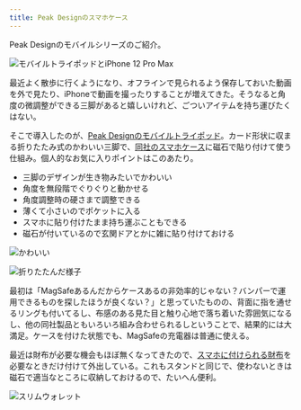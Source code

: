 ```yaml
---
title: Peak Designのスマホケース
---
```

Peak Designのモバイルシリーズのご紹介。

![](https://lh6.googleusercontent.com/H1zlsfVImiOCcUrJuWpF4-X47btyIvGUko8-H3LYhRfjMepc2j5KkhEA6GutESBpWzF1QxANFvoIsnWRp2aUf_ZsOpugN3gxtO3PIOoQIg63V9Q2Eg1UWQ0ZvIb-N4d7ux7WQtr-2WrgJkAizn3EHg "モバイルトライポッドとiPhone 12 Pro Max")

最近よく散歩に行くようになり、オフラインで見られるよう保存しておいた動画を外で見たり、iPhoneで動画を撮ったりすることが増えてきた。そうなると角度の微調整ができる三脚があると嬉しいけれど、ごついアイテムを持ち運びたくはない。

そこで導入したのが、[Peak Designのモバイルトライポッド](https://www.amazon.co.jp/dp/B09FRZPLL3)。カード形状に収まる折りたたみ式のかわいい三脚で、[同社のスマホケース](https://www.amazon.co.jp/dp/B09FP3HP7Z?)に磁石で貼り付けて使う仕組み。個人的なお気に入りポイントはこのあたり。

*   三脚のデザインが生き物みたいでかわいい
*   角度を無段階でぐりぐりと動かせる
*   角度調整時の硬さまで調整できる
*   薄くて小さいのでポケットに入る
*   スマホに貼り付けたまま持ち運ぶこともできる
*   磁石が付いているので玄関ドアとかに雑に貼り付けておける

![](https://lh5.googleusercontent.com/t1zxtEVq8jao7dRo7C2QkpQO0a6io7vW7QR8DgiqQmVZ5nSRyn8TP0Tt0P9dNH2HTnWPJNxvvJjvU8hndmyNu3-xXP0g0t_6pS8D56_hKcf9Cb2AaLv0Z-nke3ZqSy817EbOWMb5USLpl9AmB6H-9Q "かわいい")

![](https://lh4.googleusercontent.com/y9KSV9p_NoJoWftT-Fc1zlquZt5NEKSTTCyJR5MAheciMjcOYy0EyzbttslSAphvXAY9j9m0dAq3ufkZTyip1_j8oZf2OjvAaTU2py5wJMQdx6nsDvmp1EbtkUhwsTtGpZnozl8LpaIPViQGxeH-cw "折りたたんだ様子")

最初は「MagSafeあるんだからケースあるの非効率的じゃない？バンパーで運用できるものを探したほうが良くない？」と思っていたものの、背面に指を通せるリングも付いてるし、布感のある見た目と触り心地で落ち着いた雰囲気になるし、他の同社製品ともいろいろ組み合わせられるしということで、結果的には大満足。ケースを付けた状態でも、MagSafeの充電器は普通に使える。

最近は財布が必要な機会もほぼ無くなってきたので、[スマホに付けられる財布](https://www.amazon.co.jp/dp/B09FSGW671)を必要なときだけ付けて外出している。これもスタンドと同じで、使わないときは磁石で適当なところに収納しておけるので、たいへん便利。

![](https://lh4.googleusercontent.com/qp4RhVcRSSXGaUrbJOABCu_Ku8EGcVS8EwzyIeMdapVzGXnplz5gSNfz9wVltHYV9Q9zQin2XWmi0MAcAhGUYBNr_1zeNFUv_fkYdYjH-YQMpq7GyA2R31Abjg9iKIUD7s-IhE9CuFErj5ZpilF6ow "スリムウォレット")
